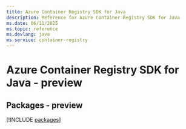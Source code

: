```yaml
---
title: Azure Container Registry SDK for Java
description: Reference for Azure Container Registry SDK for Java
ms.date: 06/11/2025
ms.topic: reference
ms.devlang: java
ms.service: container-registry
---
```

# Azure Container Registry SDK for Java - preview
## Packages - preview
[!INCLUDE [packages](container-registry-index.md)]